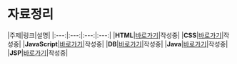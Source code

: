 # 자료정리

|주제|링크|설명|
|:---:|:---:|:---:|:---:|
|**HTML**|[바로가기](https://playful-chime-10a.notion.site/HTML-07aef7c95db944e5a076cb231a765213?pvs=4)|작성중|
|**CSS**|[바로가기](https://www.notion.so/CSS-3a82f015a0fb4c0db97243edfc44eb28)|작성중|
|**JavaScript**|[바로가기]()|작성중|
|**DB**|[바로가기]()|작성중|
|**Java**|[바로가기]()|작성중|
|**JSP**|[바로가기]()|작성중|
